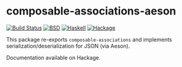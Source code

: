 # composable-associations-aeson

[![Build Status](https://travis-ci.org/SamProtas/composable-associations.svg?branch=master)](https://travis-ci.org/SamProtas/composable-associations)
[![BSD](http://b.repl.ca/v1/license-BSD-blue.png)](http://en.wikipedia.org/wiki/BSD_licenses)
[![Haskell](http://b.repl.ca/v1/language-haskell-lightgrey.png)](http://haskell.org)
[![Hackage](https://img.shields.io/hackage/v/composable-associations-aeson.svg)](https://hackage.haskell.org/package/composable-associations-aeson)

This package re-exports `composable-associations` and implements serialization/deserialization for JSON (via Aeson). 

Documentation available on Hackage.